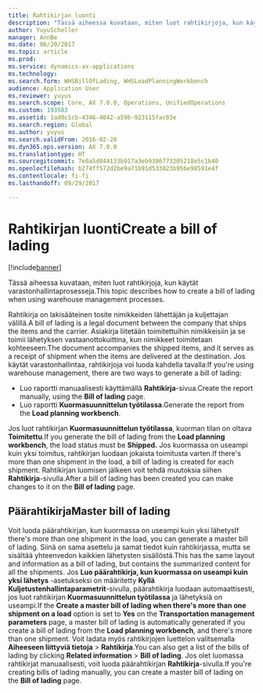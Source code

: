 ```yaml
---
title: Rahtikirjan luonti
description: "Tässä aiheessa kuvataan, miten luot rahtikirjoja, kun käytät varastonhallintaprosesseja."
author: YuyuScheller
manager: AnnBe
ms.date: 06/20/2017
ms.topic: article
ms.prod: 
ms.service: dynamics-ax-applications
ms.technology: 
ms.search.form: WHSBillOfLading, WHSLoadPlanningWorkbench
audience: Application User
ms.reviewer: yuyus
ms.search.scope: Core, AX 7.0.0, Operations, UnifiedOperations
ms.custom: 193583
ms.assetid: 1ad0c1cb-4346-4042-a59b-923115fac03e
ms.search.region: Global
ms.author: yuyus
ms.search.validFrom: 2016-02-28
ms.dyn365.ops.version: AX 7.0.0
ms.translationtype: HT
ms.sourcegitcommit: 7e0a5d044133b917a3eb9386773205218e5c1b40
ms.openlocfilehash: b274ff572d2be9a71b91d533023b95be98591e4f
ms.contentlocale: fi-fi
ms.lasthandoff: 09/29/2017

---
```


# <a name="create-a-bill-of-lading"></a><span data-ttu-id="a3bf6-103">Rahtikirjan luonti</span><span class="sxs-lookup"><span data-stu-id="a3bf6-103">Create a bill of lading</span></span>

[!include[banner](../includes/banner.md)]


<span data-ttu-id="a3bf6-104">Tässä aiheessa kuvataan, miten luot rahtikirjoja, kun käytät varastonhallintaprosesseja.</span><span class="sxs-lookup"><span data-stu-id="a3bf6-104">This topic describes how to create a bill of lading when using warehouse management processes.</span></span>  

<span data-ttu-id="a3bf6-105">Rahtikirja on lakisääteinen tosite nimikkeiden lähettäjän ja kuljettajan välillä.</span><span class="sxs-lookup"><span data-stu-id="a3bf6-105">A bill of lading is a legal document between the company that ships the items and the carrier.</span></span> <span data-ttu-id="a3bf6-106">Asiakirja liitetään toimitettuihin nimikkeisiin ja se toimii lähetyksen vastaanottokuittina, kun nimikkeet toimitetaan kohteeseen.</span><span class="sxs-lookup"><span data-stu-id="a3bf6-106">The document accompanies the shipped items, and it serves as a receipt of shipment when the items are delivered at the destination.</span></span> <span data-ttu-id="a3bf6-107">Jos käytät varastonhallintaa, rahtikirjoja voi luoda kahdella tavalla:</span><span class="sxs-lookup"><span data-stu-id="a3bf6-107">If you're using warehouse management, there are two ways to generate a bill of lading:</span></span>

  -   <span data-ttu-id="a3bf6-108">Luo raportti manuaalisesti käyttämällä **Rahtikirja**-sivua.</span><span class="sxs-lookup"><span data-stu-id="a3bf6-108">Create the report manually, using the **Bill of lading** page.</span></span>
  -   <span data-ttu-id="a3bf6-109">Luo raportti **Kuormasuunnittelun työtilassa**.</span><span class="sxs-lookup"><span data-stu-id="a3bf6-109">Generate the report from the **Load planning workbench**.</span></span>

<span data-ttu-id="a3bf6-110">Jos luot rahtikirjan **Kuormasuunnittelun työtilassa**, kuorman tilan on oltava **Toimitettu**.</span><span class="sxs-lookup"><span data-stu-id="a3bf6-110">If you generate the bill of lading from the **Load planning workbench**, the load status must be **Shipped.**</span></span> <span data-ttu-id="a3bf6-111">Jos kuormassa on useampi kuin yksi toimitus, rahtikirjan luodaan jokaista toimitusta varten.</span><span class="sxs-lookup"><span data-stu-id="a3bf6-111">If there's more than one shipment in the load, a bill of lading is created for each shipment.</span></span> <span data-ttu-id="a3bf6-112">Rahtikirjan luomisen jälkeen voit tehdä muutoksia siihen **Rahtikirja**-sivulla.</span><span class="sxs-lookup"><span data-stu-id="a3bf6-112">After a bill of lading has been created you can make changes to it on the **Bill of lading** page.</span></span>

## <a name="master-bill-of-lading"></a><span data-ttu-id="a3bf6-113">Päärahtikirja</span><span class="sxs-lookup"><span data-stu-id="a3bf6-113">Master bill of lading</span></span>
<span data-ttu-id="a3bf6-114">Voit luoda päärahtikirjan, kun kuormassa on useampi kuin yksi lähetys</span><span class="sxs-lookup"><span data-stu-id="a3bf6-114">If there's more than one shipment in the load, you can generate a master bill of lading.</span></span> <span data-ttu-id="a3bf6-115">Siinä on sama asettelu ja samat tiedot kuin rahtikirjassa, mutta se sisältää yhteenvedon kaikkien lähetysten sisällöstä.</span><span class="sxs-lookup"><span data-stu-id="a3bf6-115">This has the same layout and information as a bill of lading, but contains the summarized content for all the shipments.</span></span> <span data-ttu-id="a3bf6-116">Jos **Luo päärahtikirja, kun kuormassa on useampi kuin yksi lähetys** -asetukseksi on määritetty **Kyllä** **Kuljetustenhallintaparametrit**-sivulla, päärahtikirja luodaan automaattisesti, jos luot rahtikirjan **Kuormasuunnittelun työtilassa** ja lähetyksiä on useampi.</span><span class="sxs-lookup"><span data-stu-id="a3bf6-116">If the **Create a master bill of lading when there's more than one shipment on a load** option is set to **Yes** on the **Transportation management parameters** page, a master bill of lading is automatically generated if you create a bill of lading from the **Load planning workbench**, and there's more than one shipment.</span></span> <span data-ttu-id="a3bf6-117">Voit ladata myös rahtikirjojen luettelon valitsemalla **Aiheeseen liittyviä tietoja** &gt; **Rahtikirja**.</span><span class="sxs-lookup"><span data-stu-id="a3bf6-117">You can also get a list of the bills of lading by clicking **Related information** &gt; **Bill of lading**.</span></span> <span data-ttu-id="a3bf6-118">Jos olet luomassa rahtikirjat manuaalisesti, voit luoda päärahtikirjan **Rahtikirja**-sivulla.</span><span class="sxs-lookup"><span data-stu-id="a3bf6-118">If you're creating bills of lading manually, you can create a master bill of lading on the **Bill of lading** page.</span></span>




